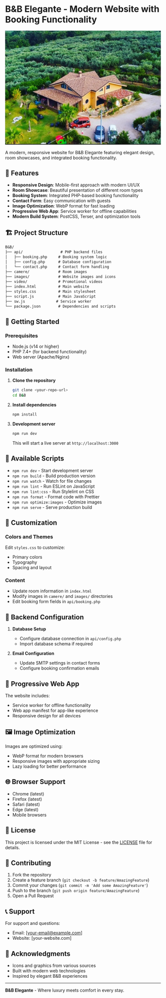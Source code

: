 # B&B Elegante - Modern Website with Booking Functionality

![B&B Elegante](images/bnb.webp)

A modern, responsive website for B&B Elegante featuring elegant design, room showcases, and integrated booking functionality.

## 🌟 Features

- **Responsive Design**: Mobile-first approach with modern UI/UX
- **Room Showcase**: Beautiful presentation of different room types
- **Booking System**: Integrated PHP-based booking functionality
- **Contact Form**: Easy communication with guests
- **Image Optimization**: WebP format for fast loading
- **Progressive Web App**: Service worker for offline capabilities
- **Modern Build System**: PostCSS, Terser, and optimization tools

## 🏗️ Project Structure

```
B&B/
├── api/                 # PHP backend files
│   ├── booking.php     # Booking system logic
│   ├── config.php      # Database configuration
│   └── contact.php     # Contact form handling
├── camere/             # Room images
├── images/             # Website images and icons
├── video/              # Promotional videos
├── index.html          # Main website
├── styles.css          # Main stylesheet
├── script.js           # Main JavaScript
├── sw.js              # Service worker
└── package.json        # Dependencies and scripts
```

## 🚀 Getting Started

### Prerequisites

- Node.js (v14 or higher)
- PHP 7.4+ (for backend functionality)
- Web server (Apache/Nginx)

### Installation

1. **Clone the repository**
   ```bash
   git clone <your-repo-url>
   cd B&B
   ```

2. **Install dependencies**
   ```bash
   npm install
   ```

3. **Development server**
   ```bash
   npm run dev
   ```
   This will start a live server at `http://localhost:3000`

## 📱 Available Scripts

- `npm run dev` - Start development server
- `npm run build` - Build production version
- `npm run watch` - Watch for file changes
- `npm run lint` - Run ESLint on JavaScript
- `npm run lint:css` - Run Stylelint on CSS
- `npm run format` - Format code with Prettier
- `npm run optimize:images` - Optimize images
- `npm run serve` - Serve production build

## 🎨 Customization

### Colors and Themes
Edit `styles.css` to customize:
- Primary colors
- Typography
- Spacing and layout

### Content
- Update room information in `index.html`
- Modify images in `camere/` and `images/` directories
- Edit booking form fields in `api/booking.php`

## 🔧 Backend Configuration

1. **Database Setup**
   - Configure database connection in `api/config.php`
   - Import database schema if required

2. **Email Configuration**
   - Update SMTP settings in contact forms
   - Configure booking confirmation emails

## 📱 Progressive Web App

The website includes:
- Service worker for offline functionality
- Web app manifest for app-like experience
- Responsive design for all devices

## 🖼️ Image Optimization

Images are optimized using:
- WebP format for modern browsers
- Responsive images with appropriate sizing
- Lazy loading for better performance

## 🌐 Browser Support

- Chrome (latest)
- Firefox (latest)
- Safari (latest)
- Edge (latest)
- Mobile browsers

## 📄 License

This project is licensed under the MIT License - see the [LICENSE](LICENSE) file for details.

## 👥 Contributing

1. Fork the repository
2. Create a feature branch (`git checkout -b feature/AmazingFeature`)
3. Commit your changes (`git commit -m 'Add some AmazingFeature'`)
4. Push to the branch (`git push origin feature/AmazingFeature`)
5. Open a Pull Request

## 📞 Support

For support and questions:
- Email: [your-email@example.com]
- Website: [your-website.com]

## 🙏 Acknowledgments

- Icons and graphics from various sources
- Built with modern web technologies
- Inspired by elegant B&B experiences

---

**B&B Elegante** - Where luxury meets comfort in every stay. 